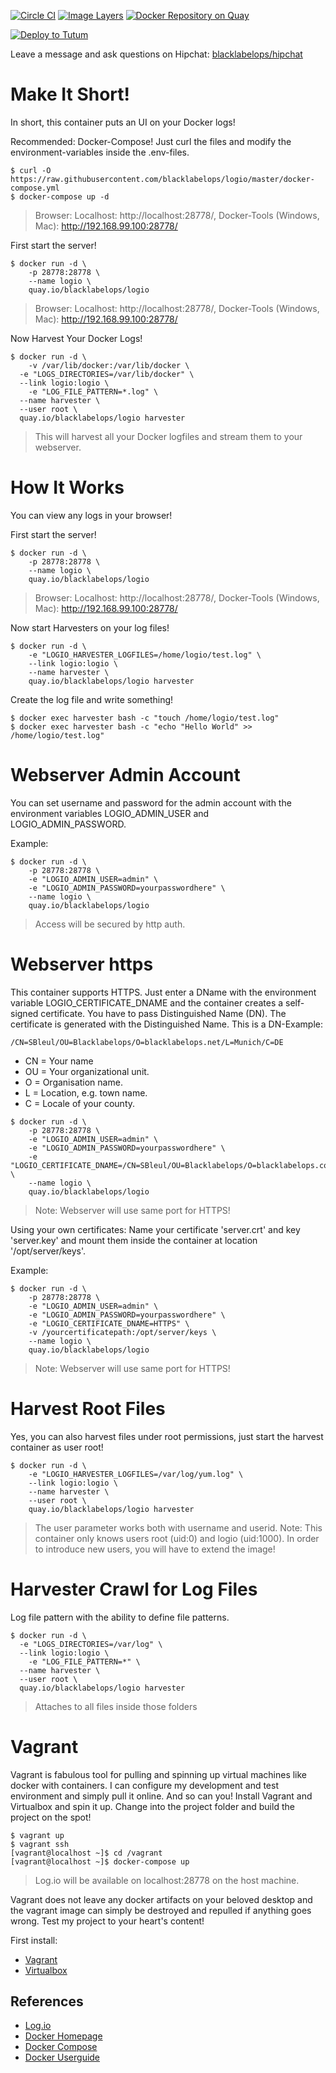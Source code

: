 [![Circle CI](https://circleci.com/gh/blacklabelops/logio/tree/master.svg?style=shield)](https://circleci.com/gh/blacklabelops/logio/tree/master)
[![Image Layers](https://badge.imagelayers.io/blacklabelops/logio:latest.svg)](https://imagelayers.io/?images=blacklabelops/logio:latest 'Get your own badge on imagelayers.io')
[![Docker Repository on Quay](https://quay.io/repository/blacklabelops/logio/status "Docker Repository on Quay")](https://quay.io/repository/blacklabelops/logio)

[![Deploy to Tutum](https://s.tutum.co/deploy-to-tutum.svg)](https://dashboard.tutum.co/stack/deploy/)

Leave a message and ask questions on Hipchat: [blacklabelops/hipchat](https://www.hipchat.com/geogBFvEM)

# Make It Short!

In short, this container puts an UI on your Docker logs!

Recommended: Docker-Compose! Just curl the files and modify the environment-variables inside
the .env-files.

~~~~
$ curl -O https://raw.githubusercontent.com/blacklabelops/logio/master/docker-compose.yml
$ docker-compose up -d
~~~~

> Browser: Localhost: http://localhost:28778/, Docker-Tools (Windows, Mac): http://192.168.99.100:28778/

First start the server!

~~~~
$ docker run -d \
    -p 28778:28778 \
    --name logio \
    quay.io/blacklabelops/logio
~~~~

> Browser: Localhost: http://localhost:28778/, Docker-Tools (Windows, Mac): http://192.168.99.100:28778/

Now Harvest Your Docker Logs!

~~~~
$ docker run -d \
	-v /var/lib/docker:/var/lib/docker \
  -e "LOGS_DIRECTORIES=/var/lib/docker" \
  --link logio:logio \
	-e "LOG_FILE_PATTERN=*.log" \
  --name harvester \
  --user root \
  quay.io/blacklabelops/logio harvester
~~~~

> This will harvest all your Docker logfiles and stream them to your webserver.

# How It Works

You can view any logs in your browser!

First start the server!

~~~~
$ docker run -d \
    -p 28778:28778 \
    --name logio \
    quay.io/blacklabelops/logio
~~~~

> Browser: Localhost: http://localhost:28778/, Docker-Tools (Windows, Mac): http://192.168.99.100:28778/

Now start Harvesters on your log files!

~~~~
$ docker run -d \
    -e "LOGIO_HARVESTER_LOGFILES=/home/logio/test.log" \
    --link logio:logio \
    --name harvester \
    quay.io/blacklabelops/logio harvester
~~~~

Create the log file and write something!

~~~~
$ docker exec harvester bash -c "touch /home/logio/test.log"
$ docker exec harvester bash -c "echo "Hello World" >> /home/logio/test.log"
~~~~

# Webserver Admin Account

You can set username and password for the admin account with the environment variables
LOGIO_ADMIN_USER and LOGIO_ADMIN_PASSWORD.

Example:

~~~~
$ docker run -d \
    -p 28778:28778 \
    -e "LOGIO_ADMIN_USER=admin" \
    -e "LOGIO_ADMIN_PASSWORD=yourpasswordhere" \
    --name logio \
    quay.io/blacklabelops/logio
~~~~

> Access will be secured by http auth.

# Webserver https

This container supports HTTPS. Just enter a DName with the environment variable LOGIO_CERTIFICATE_DNAME and the container creates a self-signed certificate. You have to pass Distinguished Name (DN). The certificate is generated with the Distinguished Name. This is a DN-Example:

~~~~
/CN=SBleul/OU=Blacklabelops/O=blacklabelops.net/L=Munich/C=DE
~~~~

  * CN = Your name
  * OU = Your organizational unit.
  * O = Organisation name.
  * L = Location, e.g. town name.
  * C = Locale of your county.

~~~~
$ docker run -d \
    -p 28778:28778 \
    -e "LOGIO_ADMIN_USER=admin" \
    -e "LOGIO_ADMIN_PASSWORD=yourpasswordhere" \
    -e "LOGIO_CERTIFICATE_DNAME=/CN=SBleul/OU=Blacklabelops/O=blacklabelops.com/L=Munich/C=DE" \
    --name logio \
    quay.io/blacklabelops/logio
~~~~

> Note: Webserver will use same port for HTTPS!

Using your own certificates: Name your certificate 'server.crt' and key 'server.key' and mount them inside the
container at location '/opt/server/keys'.

Example:

~~~~
$ docker run -d \
    -p 28778:28778 \
    -e "LOGIO_ADMIN_USER=admin" \
    -e "LOGIO_ADMIN_PASSWORD=yourpasswordhere" \
    -e "LOGIO_CERTIFICATE_DNAME=HTTPS" \
    -v /yourcertificatepath:/opt/server/keys \
    --name logio \
    quay.io/blacklabelops/logio
~~~~

> Note: Webserver will use same port for HTTPS!

# Harvest Root Files

Yes, you can also harvest files under root permissions, just start the harvest container
as user root!

~~~~
$ docker run -d \
    -e "LOGIO_HARVESTER_LOGFILES=/var/log/yum.log" \
    --link logio:logio \
    --name harvester \
    --user root \
    quay.io/blacklabelops/logio harvester
~~~~

> The user parameter works both with username and userid. Note: This container only knows users root (uid:0) and logio (uid:1000). In order to introduce new users, you will have to extend the image!

# Harvester Crawl for Log Files

Log file pattern with the ability to define file patterns.

~~~~
$ docker run -d \
  -e "LOGS_DIRECTORIES=/var/log" \
  --link logio:logio \
	-e "LOG_FILE_PATTERN=*" \
  --name harvester \
  --user root \
  quay.io/blacklabelops/logio harvester
~~~~

> Attaches to all files inside those folders

# Vagrant

Vagrant is fabulous tool for pulling and spinning up virtual machines like docker with containers. I can configure my development and test environment and simply pull it online. And so can you! Install Vagrant and Virtualbox and spin it up. Change into the project folder and build the project on the spot!

~~~~
$ vagrant up
$ vagrant ssh
[vagrant@localhost ~]$ cd /vagrant
[vagrant@localhost ~]$ docker-compose up
~~~~

> Log.io will be available on localhost:28778 on the host machine.

Vagrant does not leave any docker artifacts on your beloved desktop and the vagrant image can simply be destroyed and repulled if anything goes wrong. Test my project to your heart's content!

First install:

* [Vagrant](https://www.vagrantup.com/)
* [Virtualbox](https://www.virtualbox.org/)

## References

* [Log.io](http://logio.org/)
* [Docker Homepage](https://www.docker.com/)
* [Docker Compose](https://docs.docker.com/compose/)
* [Docker Userguide](https://docs.docker.com/userguide/)
